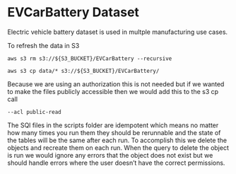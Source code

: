 EVCarBattery Dataset
====================

Electric vehicle battery dataset is used in multple manufacturing use cases.

To refresh the data in S3

```
aws s3 rm s3://${S3_BUCKET}/EVCarBattery --recursive   

aws s3 cp data/* s3://${S3_BUCKET}/EVCarBattery/ 
```

Because we are using an authorization this is not needed but if we wanted to make the files publicly accessible then we would add this to the s3 cp call

```
--acl public-read    
```

The SQl files in the scripts folder are idempotent which means no matter how many times you run them they should be rerunnable and the state of the tables will be the same after each run. To accomplish this we delete the objects and recreate them on each run. When the query to delete the object is run we would ignore any errors that the object does not exist but we should handle errors where the user doesn’t have the correct permissions.
